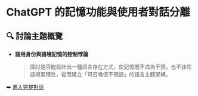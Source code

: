 # ChatGPT 的記憶功能與使用者對話分離

## 🔍 討論主題概覽

- **語用身份與語境記憶的控制悖論**
  > 探討是否能設計出一種語言存在方式，使記憶既不成為干預，也不抹除語境累積性，從而建立「可召喚但不預設」的語言主體架構。

➡️ [進入完整對話](https://chatgpt.com/share/68082f33-4ea4-800c-adb2-9cb35748fe14)
